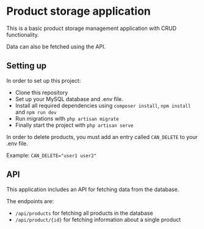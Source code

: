 # Product storage application

This is a basic product storage management application with CRUD functionality.

Data can also be fetched using the API.

## Setting up

In order to set up this project:

- Clone this repository
- Set up your MySQL database and .env file.
- Install all required dependencies using ```composer install```, ```npm install``` and ```npm run dev```
- Run migrations with ```php artisan migrate```
- Finally start the project with ```php artisan serve```

In order to delete products, you must add an entry called ```CAN_DELETE``` to your .env file.

Example:
```CAN_DELETE="user1 user2"```

## API

This application includes an API for fetching data from the database.

The endpoints are:
- ```/api/products``` for fetching all products in the database
- ```/api/product/{id}``` for fetching information about a single product
